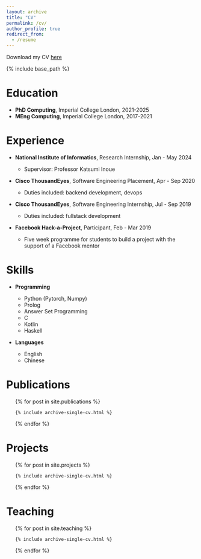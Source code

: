 ```yaml
---
layout: archive
title: "CV"
permalink: /cv/
author_profile: true
redirect_from:
  - /resume
---
```


Download my CV [here](/files/cv.pdf)

{% include base_path %}

Education
======
* **PhD Computing**, Imperial College London, 2021-2025
* **MEng Computing**, Imperial College London, 2017-2021

Experience
======
* **National Institute of Informatics**, Research Internship, Jan - May 2024
  + Supervisor: Professor Katsumi Inoue

* **Cisco ThousandEyes**, Software Engineering Placement, Apr - Sep 2020
  + Duties included: backend development, devops

* **Cisco ThousandEyes**, Software Engineering Internship, Jul - Sep 2019
  + Duties included: fullstack development

* **Facebook Hack-a-Project**, Participant, Feb - Mar 2019
  + Five week programme for students to build a project with the support of a
    Facebook mentor

Skills
======
* **Programming**
  + Python (Pytorch, Numpy)
  + Prolog
  + Answer Set Programming
  + C
  + Kotlin
  + Haskell

* **Languages**
  + English
  + Chinese

Publications
======
  <ul>{% for post in site.publications %}

    {% include archive-single-cv.html %}

  {% endfor %}</ul>

Projects
======
  <ul>{% for post in site.projects %}

    {% include archive-single-cv.html %}

  {% endfor %}</ul>

<!-- Talks
======
  <ul>{% for post in site.talks %}

    {% include archive-single-talk-cv.html %}

  {% endfor %}</ul> -->

Teaching
======
  <ul>{% for post in site.teaching %}

    {% include archive-single-cv.html %}

  {% endfor %}</ul>

<!-- Service and leadership
======
* Currently signed in to 43 different slack teams -->
